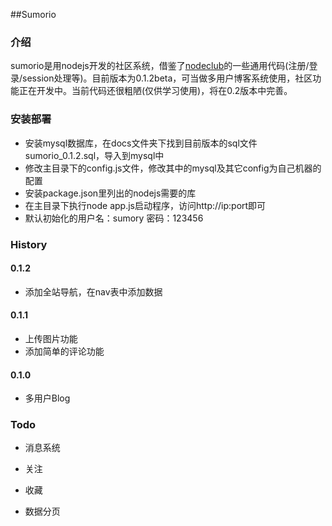 ##Sumorio

### 介绍
sumorio是用nodejs开发的社区系统，借鉴了[nodeclub][1]的一些通用代码(注册/登录/session处理等)。目前版本为0.1.2beta，可当做多用户博客系统使用，社区功能正在开发中。当前代码还很粗陋(仅供学习使用)，将在0.2版本中完善。

### 安装部署

 - 安装mysql数据库，在docs文件夹下找到目前版本的sql文件sumorio_0.1.2.sql，导入到mysql中
 - 修改主目录下的config.js文件，修改其中的mysql及其它config为自己机器的配置
 - 安装package.json里列出的nodejs需要的库
 - 在主目录下执行node app.js启动程序，访问http://ip:port即可
 - 默认初始化的用户名：sumory 密码：123456

### History

#### 0.1.2

* 添加全站导航，在nav表中添加数据

#### 0.1.1

* 上传图片功能
* 添加简单的评论功能

#### 0.1.0

* 多用户Blog

### Todo

* 消息系统
* 关注
* 收藏
* 数据分页


  [1]: https://github.com/muyuan/nodeclub/
